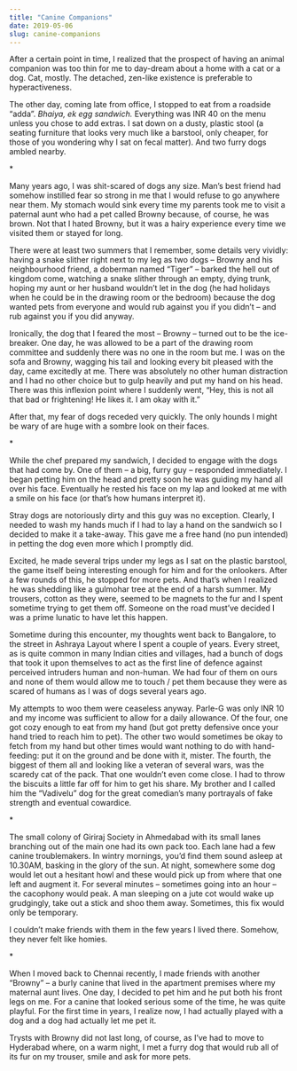 ```yaml
---
title: "Canine Companions"
date: 2019-05-06
slug: canine-companions
---
```

After a certain point in time, I realized that the prospect of having an animal companion was too thin for me to day-dream about a home with a cat or a dog. Cat, mostly. The detached, zen-like existence is preferable to hyperactiveness.

The other day, coming late from office, I stopped to eat from a roadside “adda”. _Bhaiya, ek egg sandwich._ Everything was INR 40 on the menu unless you chose to add extras. I sat down on a dusty, plastic stool (a seating furniture that looks very much like a barstool, only cheaper, for those of you wondering why I sat on fecal matter). And two furry dogs ambled nearby.

\*

Many years ago, I was shit-scared of dogs any size. Man’s best friend had somehow instilled fear so strong in me that I would refuse to go anywhere near them. My stomach would sink every time my parents took me to visit a paternal aunt who had a pet called Browny because, of course, he was brown. Not that I hated Browny, but it was a hairy experience every time we visited them or stayed for long.

There were at least two summers that I remember, some details very vividly: having a snake slither right next to my leg as two dogs – Browny and his neighbourhood friend, a doberman named “Tiger” – barked the hell out of kingdom come, watching a snake slither through an empty, dying trunk, hoping my aunt or her husband wouldn’t let in the dog (he had holidays when he could be in the drawing room or the bedroom) because the dog wanted pets from everyone and would rub against you if you didn’t – and rub against you if you did anyway.

Ironically, the dog that I feared the most – Browny – turned out to be the ice-breaker. One day, he was allowed to be a part of the drawing room committee and suddenly there was no one in the room but me. I was on the sofa and Browny, wagging his tail and looking every bit pleased with the day, came excitedly at me. There was absolutely no other human distraction and I had no other choice but to gulp heavily and put my hand on his head. There was this inflexion point where I suddenly went, “Hey, this is not all that bad or frightening! He likes it. I am okay with it.”

After that, my fear of dogs receded very quickly. The only hounds I might be wary of are huge with a sombre look on their faces.

\*

While the chef prepared my sandwich, I decided to engage with the dogs that had come by. One of them – a big, furry guy – responded immediately. I began petting him on the head and pretty soon he was guiding my hand all over his face. Eventually he rested his face on my lap and looked at me with a smile on his face (or that’s how humans interpret it).

Stray dogs are notoriously dirty and this guy was no exception. Clearly, I needed to wash my hands much if I had to lay a hand on the sandwich so I decided to make it a take-away. This gave me a free hand (no pun intended) in petting the dog even more which I promptly did.

Excited, he made several trips under my legs as I sat on the plastic barstool, the game itself being interesting enough for him and for the onlookers. After a few rounds of this, he stopped for more pets. And that’s when I realized he was shedding like a gulmohar tree at the end of a harsh summer. My trousers, cotton as they were, seemed to be magnets to the fur and I spent sometime trying to get them off. Someone on the road must’ve decided I was a prime lunatic to have let this happen.

Sometime during this encounter, my thoughts went back to Bangalore, to the street in Ashraya Layout where I spent a couple of years. Every street, as is quite common in many Indian cities and villages, had a bunch of dogs that took it upon themselves to act as the first line of defence against perceived intruders human and non-human. We had four of them on ours and none of them would allow me to touch / pet them because they were as scared of humans as I was of dogs several years ago.

My attempts to woo them were ceaseless anyway. Parle-G was only INR 10 and my income was sufficient to allow for a daily allowance. Of the four, one got cozy enough to eat from my hand (but got pretty defensive once your hand tried to reach him to pet). The other two would sometimes be okay to fetch from my hand but other times would want nothing to do with hand-feeding: put it on the ground and be done with it, mister. The fourth, the biggest of them all and looking like a veteran of several wars, was the scaredy cat of the pack. That one wouldn’t even come close. I had to throw the biscuits a little far off for him to get his share. My brother and I called him the “Vadivelu” dog for the great comedian’s many portrayals of fake strength and eventual cowardice.

\*

The small colony of Giriraj Society in Ahmedabad with its small lanes branching out of the main one had its own pack too. Each lane had a few canine troublemakers. In wintry mornings, you’d find them sound asleep at 10.30AM, basking in the glory of the sun. At night, somewhere some dog would let out a hesitant howl and these would pick up from where that one left and augment it. For several minutes – sometimes going into an hour – the cacophony would peak. A man sleeping on a jute cot would wake up grudgingly, take out a stick and shoo them away. Sometimes, this fix would only be temporary.

I couldn’t make friends with them in the few years I lived there. Somehow, they never felt like homies.

\*

When I moved back to Chennai recently, I made friends with another “Browny” – a burly canine that lived in the apartment premises where my maternal aunt lives. One day, I decided to pet him and he put both his front legs on me. For a canine that looked serious some of the time, he was quite playful. For the first time in years, I realize now, I had actually played with a dog and a dog had actually let me pet it.

Trysts with Browny did not last long, of course, as I’ve had to move to Hyderabad where, on a warm night, I met a furry dog that would rub all of its fur on my trouser, smile and ask for more pets.